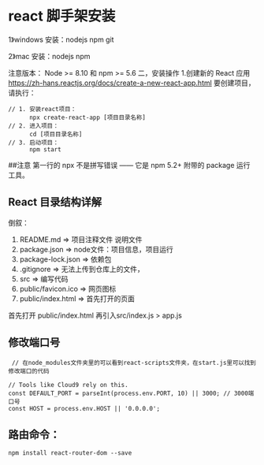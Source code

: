 # react 脚手架安装

1》windows
    安装：nodejs
          npm
          git

2》mac
    安装：nodejs
          npm

注意版本： 
Node >= 8.10 和 npm >= 5.6
二，安装操作
1.创建新的 React 应用
https://zh-hans.reactjs.org/docs/create-a-new-react-app.html
要创建项目，请执行：
```
// 1. 安装react项目：
      npx create-react-app [项目目录名称]
// 2. 进入项目：
      cd [项目目录名称]
// 3. 启动项目：
      npm start
```
##注意
第一行的 npx 不是拼写错误 —— 它是 npm 5.2+ 附带的 package 运行工具。

## React 目录结构详解

倒叙：
1. README.md => 项目注释文件 说明文件
2. package.json => node文件：项目信息，项目运行
3. package-lock.json => 依赖包
4. .gitignore => 无法上传到仓库上的文件，
5. src => 编写代码
6. public/favicon.ico => 网页图标
7. public/index.html => 首先打开的页面

首先打开 public/index.html 再引入src/index.js > app.js

## 修改端口号
```
 // 在node_modules文件夹里的可以看到react-scripts文件夹，在start.js里可以找到修改端口的代码

// Tools like Cloud9 rely on this.
const DEFAULT_PORT = parseInt(process.env.PORT, 10) || 3000; // 3000端口号
const HOST = process.env.HOST || '0.0.0.0';
```

## 路由命令：
``` 
npm install react-router-dom --save
```